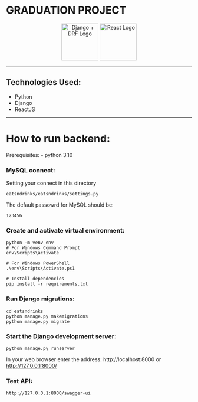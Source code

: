 # **GRADUATION PROJECT**
<p align="center">
  <img src="https://miro.medium.com/v2/resize:fit:720/1*LYmZa7C58I9fk_SX3yCQkg.png" alt="Django + DRF Logo" height="100" />
  <img src="https://b2265571.smushcdn.com/2265571/wp-content/uploads/2022/07/ReactJS.png?lossy=2&strip=1&webp=1" alt="React Logo" height="100" />
</p>

***
<h2>Technologies Used:</h2>
<ul>
    <li>Python</li>
    <li>Django</li>
    <li>ReactJS</li>
</ul>

***
# How to run backend:
Prerequisites: - python 3.10
			   
### MySQL connect:
Setting your connect in this directory

    eatsndrinks/eatsndrinks/settings.py

The default passowrd for MySQL should be:
    
    123456

### Create and activate virtual environment:
	python -m venv env
	# For Windows Command Prompt
	env\Scripts\activate
	
	# For Windows PowerShell
	.\env\Scripts\Activate.ps1
	
	# Install dependencies
	pip install -r requirements.txt

### Run Django migrations:
	cd eatsndrinks
 	python manage.py makemigrations
 	python manage.py migrate

### Start the Django development server:
	python manage.py runserver
In your web browser enter the address: http://localhost:8000 or http://127.0.0.1:8000/

### Test API:
	http://127.0.0.1:8000/swagger-ui
		



